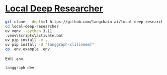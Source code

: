 # [Local Deep Researcher](https://github.com/langchain-ai/local-deep-researcher)

```sh
git clone --depth=1 https://github.com/langchain-ai/local-deep-researcher
cd local-deep-researcher
uv venv --python 3.11
.venv\Scripts\activate.bat
uv pip install -e .
uv pip install -U "langgraph-cli[inmem]"
cp .env.example .env
```

Edit `.env`.

```sh
langgraph dev
```
